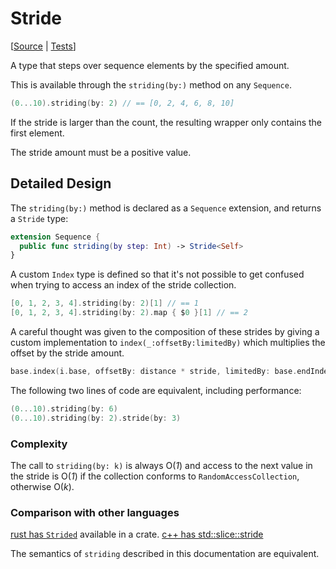 # Stride

[[Source](https://github.com/apple/swift-algorithms/blob/main/Sources/Algorithms/Stride.swift) | 
 [Tests](https://github.com/apple/swift-algorithms/blob/main/Tests/SwiftAlgorithmsTests/StrideTests.swift)]

A type that steps over sequence elements by the specified amount.

This is available through the `striding(by:)` method on any `Sequence`.

```swift
(0...10).striding(by: 2) // == [0, 2, 4, 6, 8, 10]
```

If the stride is larger than the count, the resulting wrapper only contains the 
first element.

The stride amount must be a positive value.

## Detailed Design

The `striding(by:)` method is declared as a `Sequence` extension, and returns a 
`Stride` type:

```swift
extension Sequence {
  public func striding(by step: Int) -> Stride<Self>
}
```

A custom `Index` type is defined so that it's not possible to get confused when trying 
to access an index of the stride collection.

```swift
[0, 1, 2, 3, 4].striding(by: 2)[1] // == 1
[0, 1, 2, 3, 4].striding(by: 2).map { $0 }[1] // == 2
```

A careful thought was given to the composition of these strides by giving a custom 
implementation to `index(_:offsetBy:limitedBy)` which multiplies the offset by the 
stride amount. 

```swift
base.index(i.base, offsetBy: distance * stride, limitedBy: base.endIndex)
```

The following two lines of code are equivalent, including performance:

```swift
(0...10).striding(by: 6)
(0...10).striding(by: 2).stride(by: 3)
```

### Complexity

The call to `striding(by: k)` is always O(_1_) and access to the next value in the stride 
is O(_1_) if the collection conforms to `RandomAccessCollection`, otherwise O(_k_).

### Comparison with other languages

[rust has `Strided`](https://docs.rs/strided/0.2.9/strided/) available in a crate. 
[c++ has std::slice::stride](http://www.cplusplus.com/reference/valarray/slice/stride/)

The semantics of `striding` described in this documentation are equivalent.
